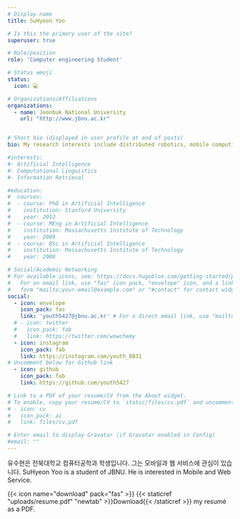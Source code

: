 ```yaml
---
# Display name
title: SuHyeon Yoo

# Is this the primary user of the site?
superuser: true

# Role/position
role: 'Computer engineering Student'

# Status emoji
status: 
  icon: 💻

# Organizations/Affiliations
organizations:
  - name: Jeonbuk National University
    url: "http://www.jbnu.ac.kr"


# Short bio (displayed in user profile at end of posts)
bio: My research interests include distributed robotics, mobile computing and programmable matter.

#interests:
#- Artificial Intelligence
#- Computational Linguistics
#- Information Retrieval

#education:
#  courses:
#  - course: PhD in Artificial Intelligence
#    institution: Stanford University
#    year: 2012
#  - course: MEng in Artificial Intelligence
#    institution: Massachusetts Institute of Technology
#    year: 2009
#  - course: BSc in Artificial Intelligence
#    institution: Massachusetts Institute of Technology
#    year: 2008

# Social/Academic Networking
# For available icons, see: https://docs.hugoblox.com/getting-started/page-builder/#icons
#   For an email link, use "fas" icon pack, "envelope" icon, and a link in the
#   form "mailto:your-email@example.com" or "#contact" for contact widget.
social:
  - icon: envelope
    icon_pack: fas
    link: 'youth5427@jbnu.ac.kr' # For a direct email link, use "mailto:test@example.org".
  # - icon: twitter
  #   icon_pack: fab
  #   link: https://twitter.com/wowchemy
  - icon: instagram
    icon_pack: fab
    link: https://instagram.com/youth_0831
# Uncomment below for Github link
  - icon: github
    icon_pack: fab
    link: https://github.com/youth5427

# Link to a PDF of your resume/CV from the About widget.
# To enable, copy your resume/CV to `static/files/cv.pdf` and uncomment the lines below.
# - icon: cv
#   icon_pack: ai
#   link: files/cv.pdf

# Enter email to display Gravatar (if Gravatar enabled in Config)
#email: ""
---
```


유수현은 전북대학교 컴퓨터공학과 학생입니다. 그는 모바일과 웹 서비스에 관심이 있습니다.
SuHyeon Yoo is a student of JBNU. He is interested in Mobile and Web Service.

{{< icon name="download" pack="fas" >}} {{< staticref "uploads/resume.pdf" "newtab" >}}Download{{< /staticref >}} my resumé as a PDF.
